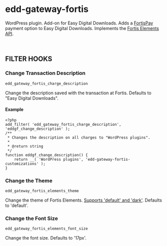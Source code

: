 # edd-gateway-fortis

WordPress plugin. Add-on for Easy Digital Downloads. Adds a [FortisPay](https://fortispay.com/) payment option to Easy Digital Downloads. Implements the [Fortis Elements API](https://docs.fortis.tech/v/1_0_0.html#/rest/elements/overview).

&nbsp;

## FILTER HOOKS

### Change Transaction Description

`edd_gateway_fortis_charge_description`

Change the description saved with the transaction at Fortis. Defaults to "Easy Digital Downloads".

#### Example

```
<?php
add_filter( 'edd_gateway_fortis_charge_description', 'eddgf_change_description' );
/**
 * Changes the description on all charges to "WordPress plugins".
 *
 * @return string
 */
function eddgf_change_description() {
	return __( 'WordPress plugins', 'edd-gateway-fortis-customizations' );
}

```

### Change the Theme

`edd_gateway_fortis_elements_theme`

Change the theme of Fortis Elements. [Supports 'default' and 'dark'](https://docs.fortis.tech/v/1_0_0.html#/rest/elements/configuration-options).  Defaults to 'default'.


### Change the Font Size

`edd_gateway_fortis_elements_font_size`

Change the font size. Defaults to '17px'.
